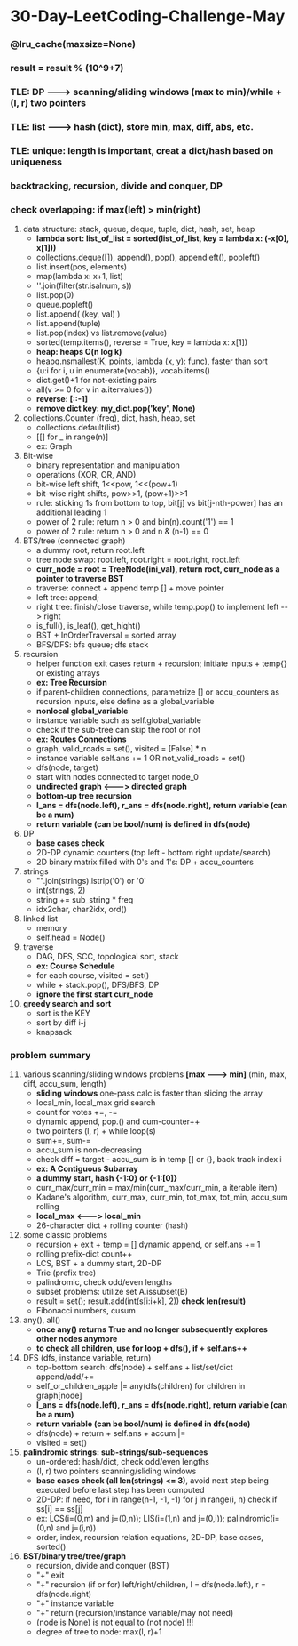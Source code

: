 # 30-Day-LeetCoding-Challenge-May
### @lru_cache(maxsize=None)
### result = result % (10^9+7)
### TLE: DP ---> scanning/sliding windows (max to min)/while + (l, r) two pointers
### TLE: list ---> hash (dict), store min, max, diff, abs, etc.
### TLE: unique: length is important, creat a dict/hash based on uniqueness
### backtracking, recursion, divide and conquer, DP
### check overlapping: if max(left) > min(right)
1. data structure: stack, queue, deque, tuple, dict, hash, set, heap
   * **lambda sort: list_of_list = sorted(list_of_list, key = lambda x: (-x[0], x[1]))**
   * collections.deque([]), append(), pop(), appendleft(), popleft()
   * list.insert(pos, elements)
   * map(lambda x: x+1, list)
   * ''.join(filter(str.isalnum, s))
   * list.pop(0)
   * queue.popleft()
   * list.append( (key, val) )
   * list.append(tuple)
   * list.pop(index) vs list.remove(value)
   * sorted(temp.items(), reverse = True, key = lambda x: x[1])
   * **heap: heaps O(n log k)**
   * heapq.nsmallest(K, points, lambda (x, y): func), faster than sort
   * {u:i for i, u in enumerate(vocab)}, vocab.items()
   * dict.get()+1 for not-existing pairs
   * all(v >= 0 for v in a.itervalues())
   * **reverse: [::-1]**
   * **remove dict key: my_dict.pop('key', None)**
2. collections.Counter (freq), dict, hash, heap, set 
   * collections.default(list)
   * [[] for _ in range(n)]
   * ex: Graph
3. Bit-wise
   * binary representation and manipulation
   * operations (XOR, OR, AND)
   * bit-wise left shift, 1<<pow, 1<<(pow+1)
   * bit-wise right shifts, pow>>1, (pow+1)>>1
   * rule: sticking 1s from bottom to top, bit[j] vs bit[j-nth-power] has an additional leading 1
   * power of 2 rule: return n > 0 and bin(n).count('1') == 1
   * power of 2 rule: return n > 0 and n & (n-1) == 0
4. BTS/tree (connected graph)
   * a dummy root, return root.left
   * tree node swap: root.left, root.right = root.right, root.left
   * **curr_node = root = TreeNode(ini_val), return root, curr_node as a pointer to traverse BST**
   * traverse: connect + append temp [] + move pointer
   * left tree: append; 
   * right tree: finish/close traverse, while temp.pop() to implement left --> right
   * is_full(), is_leaf(), get_hight()
   * BST + InOrderTraversal = sorted array
   * BFS/DFS: bfs queue; dfs stack
5. recursion 
   * helper function exit cases return + recursion; initiate inputs + temp{} or existing arrays
   * **ex: Tree Recursion**
   * if parent-children connections, parametrize [] or accu_counters as recursion inputs, else define as a global_variable
   * **nonlocal global_variable**
   * instance variable such as self.global_variable
   * check if the sub-tree can skip the root or not
   * **ex: Routes Connections**
   * graph, valid_roads = set(), visited = [False] * n
   * instance variable self.ans += 1 OR not_valid_roads = set()
   * dfs(node, target)
   * start with nodes connected to target node_0
   * **undirected graph <---> directed graph**
   * **bottom-up tree recursion**
   * **l_ans = dfs(node.left), r_ans = dfs(node.right), return variable (can be a num)**
   * **return variable (can be bool/num) is defined in dfs(node)**
6. DP
   * **base cases check**
   * 2D-DP dynamic counters (top left - bottom right update/search)
   * 2D binary matrix filled with 0's and 1's: DP + accu_counters
7. strings
   * "".join(strings).lstrip('0') or '0'
   * int(strings, 2)
   * string += sub_string * freq
   * idx2char, char2idx, ord()
8. linked list
   * memory
   * self.head = Node()
9. traverse
   * DAG, DFS, SCC, topological sort, stack
   * **ex: Course Schedule**
   * for each course, visited = set()
   * while + stack.pop(), DFS/BFS, DP
   * **ignore the first start curr_node**
10. **greedy search and sort**
    * sort is the KEY
    * sort by diff i-j
    * knapsack
### problem summary
11. various scanning/sliding windows problems **[max ---> min]** (min, max, diff, accu_sum, length)
    * **sliding windows** one-pass calc is faster than slicing the array
    * local_min, local_max grid search
    * count for votes +=, -=
    * dynamic append, pop.() and cum-counter++
    * two pointers (l, r) + while loop(s)
    * sum+=, sum-=
    * accu_sum is non-decreasing
    * check diff = target - accu_sum is in temp [] or {}, back track index i
    * **ex: A Contiguous Subarray**
    * **a dummy start, hash {-1:0} or {-1:[0]}**
    * curr_max/curr_min = max/min(curr_max/curr_min, a iterable item)
    * Kadane's algorithm, curr_max, curr_min, tot_max, tot_min, accu_sum rolling
    * **local_max <---> local_min**
    * 26-character dict + rolling counter (hash)
12. some classic problems
    * recursion + exit + temp = [] dynamic append, or self.ans += 1
    * rolling prefix-dict count++
    * LCS, BST + a dummy start, 2D-DP
    * Trie (prefix tree)
    * palindromic, check odd/even lengths
    * subset problems: utilize set A.issubset(B)
    * result = set(); result.add(int(s[i:i+k], 2)) **check len(result)**
    * Fibonacci numbers, cusum
13. any(), all()
    * **once any() returns True and no longer subsequently explores other nodes anymore**
    * **to check all children, use for loop + dfs(), if + self.ans++**
14. DFS (dfs, instance variable, return)
    * top-bottom search: dfs(node) + self.ans + list/set/dict append/add/+=
    * self_or_children_apple |= any(dfs(children) for children in graph[node]
    * **l_ans = dfs(node.left), r_ans = dfs(node.right), return variable (can be a num)**
    * **return variable (can be bool/num) is defined in dfs(node)**
    * dfs(node) + return + self.ans + accum |=
    * visited = set()
15. **palindromic strings: sub-strings/sub-sequences**
    * un-ordered: hash/dict, check odd/even lengths
    * (l, r) two pointers scanning/sliding windows
    * **base cases check (all len(strings) <= 3)**, avoid next step being executed before last step has been computed
    * 2D-DP: if need, for i in range(n-1, -1, -1) for j in range(i, n) check if ss[i] == ss[j]
    * ex: LCS(i=(0,m) and j=(0,n)); LIS(i=(1,n) and j=(0,i)); palindromic(i=(0,n) and j=(i,n))
    * order, index, recursion relation equations, 2D-DP, base cases, sorted()
16. **BST/binary tree/tree/graph**  
    * recursion, divide and conquer (BST)
    * "+" exit 
    * "+" recursion (if or for) left/right/children, l = dfs(node.left), r = dfs(node.right)
    * "+" instance variable 
    * "+" return (recursion/instance variable/may not need)
    * (node is None) is not equal to (not node) !!!
    * degree of tree to node: max(l, r)+1
   
   
   
   
   
   





